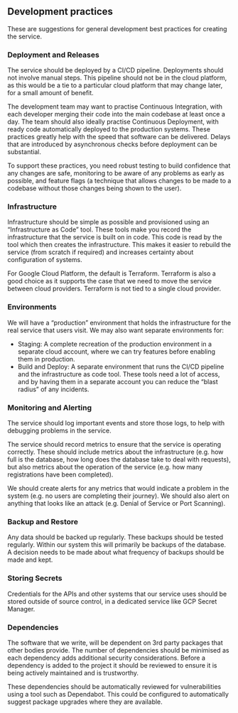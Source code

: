 ## Development practices

These are suggestions for general development best practices for creating the service.

### Deployment and Releases

The service should be deployed by a CI/CD pipeline. Deployments should not involve manual steps. This pipeline should not be in the cloud platform, as this would be a tie to a particular cloud platform that may change later, for a small amount of benefit.

The development team may want to practise Continuous Integration, with each developer merging their code into the main codebase at least once a day. The team should also ideally practise Continuous Deployment, with ready code automatically deployed to the production systems. These practices greatly help with the speed that software can be delivered. Delays that are introduced by asynchronous checks before deployment can be substantial.

To support these practices, you need robust testing to build confidence that any changes are safe, monitoring to be aware of any problems as early as possible, and feature flags (a technique that allows changes to be made to a codebase without those changes being shown to the user).

### Infrastructure

Infrastructure should be simple as possible and provisioned using an “Infrastructure as Code” tool. These tools make you record the infrastructure that the service is built on in code. This code is read by the tool which then creates the infrastructure. This makes it easier to rebuild the service (from scratch if required) and increases certainty about configuration of systems.

For Google Cloud Platform, the default is Terraform. Terraform is also a good choice as it supports the case that we need to move the service between cloud providers. Terraform is not tied to a single cloud provider.

### Environments

We will have a “production” environment that holds the infrastructure for the real service that users visit. We may also want separate environments for:

- Staging: A complete recreation of the production environment in a separate cloud account, where we can try features before enabling them in production.  
- Build and Deploy: A separate environment that runs the CI/CD pipeline and the infrastructure as code tool. These tools need a lot of access, and by having them in a separate account you can reduce the “blast radius” of any incidents.

### Monitoring and Alerting

The service should log important events and store those logs, to help with debugging problems in the service.

The service should record metrics to ensure that the service is operating correctly. These should include metrics about the infrastructure (e.g. how full is the database, how long does the database take to deal with requests), but also metrics about the operation of the service (e.g. how many registrations have been completed).

We should create alerts for any metrics that would indicate a problem in the system (e.g. no users are completing their journey). We should also alert on anything that looks like an attack (e.g. Denial of Service or Port Scanning).

### Backup and Restore

Any data should be backed up regularly. These backups should be tested regularly. Within our system this will primarily be backups of the database. A decision needs to be made about what frequency of backups should be made and kept.

### Storing Secrets

Credentials for the APIs and other systems that our service uses should be stored outside of source control, in a dedicated service like GCP Secret Manager.

### Dependencies

The software that we write, will be dependent on 3rd party packages that other bodies provide. The number of dependencies should be minimised as each dependency adds additional security considerations. Before a dependency is added to the project it should be reviewed to ensure it is being actively maintained and is trustworthy.

These dependencies should be automatically reviewed for vulnerabilities using a tool such as Dependabot. This could be configured to automatically suggest package upgrades where they are available.
